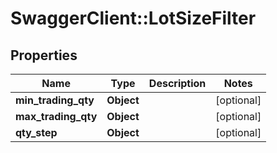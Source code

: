 # SwaggerClient::LotSizeFilter

## Properties
Name | Type | Description | Notes
------------ | ------------- | ------------- | -------------
**min_trading_qty** | **Object** |  | [optional] 
**max_trading_qty** | **Object** |  | [optional] 
**qty_step** | **Object** |  | [optional] 



